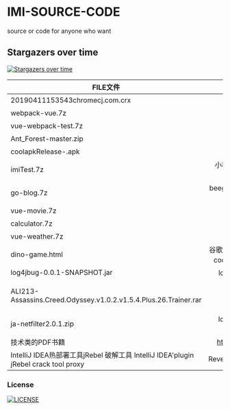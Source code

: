 # IMI-SOURCE-CODE
  source or code  for anyone who want
 

## Stargazers over time

[![Stargazers over time](https://starchart.cc/gaopu/Java.svg)](https://github.com/SSSDNSY/IMI-SOURCE-CODE)
 
 
|  FILE文件 | DESCRIPTION说明   | 
| -----  | -------:         |
| 20190411153543chromecj.com.crx     | vue谷歌浏览器插件 |   
| webpack-vue.7z            |   webpack初始化vue-项目   |
| vue-webpack-test.7z       |    vue todo初级项目    |  
| Ant_Forest-master.zip     |    蚂蚁森林自动autojs脚本    |  
| coolapkRelease-.apk       |    autojs软件apk     |
| imiTest.7z       |        小程序图片文件和canvas处理代码片段     |
| go-blog.7z       |        beego 入门写的博客小项目 (鸣谢 无闻大神)                 | 
| vue-movie.7z     |        vue入门小项目-热门电影                 | 
| calculator.7z    |        vue入门小项目-计算器                 | 
| vue-weather.7z   |        vue入门小项目-天气APP            | 
|dino-game.html    |     谷歌断网页面的小恐龙游戏（source code from chrome offline page）
|log4jbug-0.0.1-SNAPSHOT.jar    |    log4j漏洞（log4j security bug）
|ALI213-Assassins.Creed.Odyssey.v1.0.2.v1.5.4.Plus.26.Trainer.rar | 刺客信条奥德赛修改器（Assassins.Creed.Odyssey Cracker）
|ja-netfilter2.0.1.zip| Idea2022破解jar包（ja-netfilter Cracker jar）
|技术类的PDF书籍 | https://github.com/mynane/PDF
|IntelliJ IDEA热部署工具jRebel 破解工具 IntelliJ IDEA'plugin jRebel crack tool proxy | ReverseProxy_windows_amd64.7z


### License
[![LICENSE](https://img.shields.io/badge/license-NPL%20(The%20996%20Prohibited%20License)-blue.svg)](https://github.com/SSSDNSY/jigsaw/blob/master/LICENSE)

